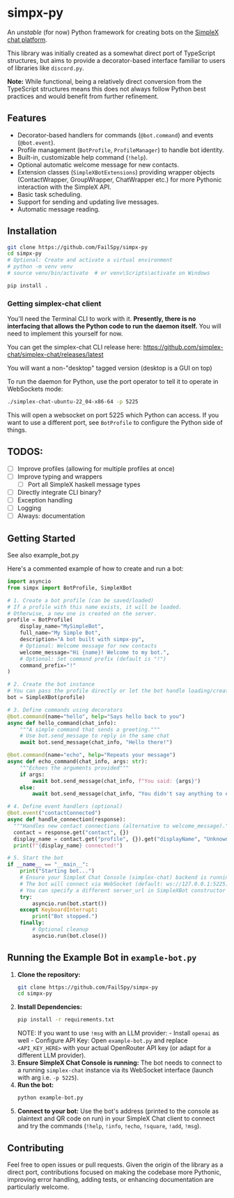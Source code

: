 # simpx-py

An _unstable_ (for now) Python framework for creating bots on the [SimpleX chat platform](https://simplex.chat/).

This library was initially created as a somewhat direct port of TypeScript structures, but aims to provide a decorator-based interface familiar to users of libraries like `discord.py`.

**Note:** While functional, being a relatively direct conversion from the TypeScript structures means this does not always follow Python best practices and would benefit from further refinement.

## Features

*   Decorator-based handlers for commands (`@bot.command`) and events (`@bot.event`).
*   Profile management (`BotProfile`, `ProfileManager`) to handle bot identity.
*   Built-in, customizable help command (`!help`).
*   Optional automatic welcome message for new contacts.
*   Extension classes (`SimpleXBotExtensions`) providing wrapper objects (ContactWrapper, GroupWrapper, ChatWrapper etc.) for more Pythonic interaction with the SimpleX API.
*   Basic task scheduling.
*   Support for sending and updating live messages.
*   Automatic message reading.

## Installation

```bash
git clone https://github.com/FailSpy/simpx-py
cd simpx-py
# Optional: Create and activate a virtual environment
# python -m venv venv
# source venv/bin/activate  # or venv\Scripts\activate on Windows

pip install .
```

### Getting simplex-chat client

You'll need the Terminal CLI to work with it. **Presently, there is no interfacing that allows the Python code to run the daemon itself.** You will need to implement this yourself for now.

You can get the simplex-chat CLI release here: https://github.com/simplex-chat/simplex-chat/releases/latest

You will want a non-"desktop" tagged version (desktop is a GUI on top)

To run the daemon for Python, use the port operator to tell it to operate in WebSockets mode:
```bash
./simplex-chat-ubuntu-22_04-x86-64 -p 5225
```

This will open a websocket on port 5225 which Python can access. If you want to use a different port, see `BotProfile` to configure the Python side of things.

## TODOS:
- [ ] Improve profiles (allowing for multiple profiles at once)
- [ ] Improve typing and wrappers
  - [ ] Port all SimpleX haskell message types
- [ ] Directly integrate CLI binary?
- [ ] Exception handling
- [ ] Logging
- [ ] Always: documentation

## Getting Started

See also example\_bot.py

Here's a commented example of how to create and run a bot:

```python
import asyncio
from simpx import BotProfile, SimpleXBot

# 1. Create a bot profile (can be saved/loaded)
# If a profile with this name exists, it will be loaded.
# Otherwise, a new one is created on the server.
profile = BotProfile(
    display_name="MySimpleBot",
    full_name="My Simple Bot",
    description="A bot built with simpx-py",
    # Optional: Welcome message for new contacts
    welcome_message="Hi {name}! Welcome to my bot.",
    # Optional: Set command prefix (default is "!")
    command_prefix="!"
)

# 2. Create the bot instance
# You can pass the profile directly or let the bot handle loading/creation
bot = SimpleXBot(profile)

# 3. Define commands using decorators
@bot.command(name="hello", help="Says hello back to you")
async def hello_command(chat_info):
    """A simple command that sends a greeting."""
    # Use bot.send_message to reply in the same chat
    await bot.send_message(chat_info, "Hello there!")

@bot.command(name="echo", help="Repeats your message")
async def echo_command(chat_info, args: str):
    """Echoes the arguments provided"""
    if args:
        await bot.send_message(chat_info, f"You said: {args}")
    else:
        await bot.send_message(chat_info, "You didn't say anything to echo!")

# 4. Define event handlers (optional)
@bot.event("contactConnected")
async def handle_connection(response):
  """Handles new contact connections (alternative to welcome_message)."""
  contact = response.get("contact", {})
  display_name = contact.get("profile", {}).get("displayName", "Unknown")
  print(f"{display_name} connected!")

# 5. Start the bot
if __name__ == "__main__":
    print("Starting bot...")
    # Ensure your SimpleX Chat Console (simplex-chat) backend is running
    # The bot will connect via WebSocket (default: ws://127.0.0.1:5225)
    # You can specify a different server_url in SimpleXBot constructor if needed
    try:
        asyncio.run(bot.start())
    except KeyboardInterrupt:
        print("Bot stopped.")
    finally:
        # Optional cleanup
        asyncio.run(bot.close())

```

## Running the Example Bot in `example-bot.py`

1.  **Clone the repository:**
    ```bash
    git clone https://github.com/FailSpy/simpx-py
    cd simpx-py
    ```
2.  **Install Dependencies:**
    ```bash
    pip install -r requirements.txt
    ```
    NOTE: If you want to use  `!msg` with an LLM provider:
        - Install `openai` as well
        - Configure API Key: Open `example-bot.py` and replace `<API_KEY_HERE>` with your actual OpenRouter API key (or adapt for a different LLM provider).
3.  **Ensure SimpleX Chat Console is running:** The bot needs to connect to a running `simplex-chat` instance via its WebSocket interface (launch with arg i.e. `-p 5225`).
5.  **Run the bot:**
    ```bash
    python example-bot.py
    ```
6.  **Connect to your bot:** Use the bot's address (printed to the console as plaintext and QR code on run) in your SimpleX Chat client to connect and try the commands (`!help`, `!info`, `!echo`, `!square`, `!add`, `!msg`).

## Contributing

Feel free to open issues or pull requests. Given the origin of the library as a direct port, contributions focused on making the codebase more Pythonic, improving error handling, adding tests, or enhancing documentation are particularly welcome.

